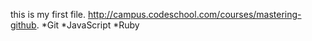 this is my first file.
http://campus.codeschool.com/courses/mastering-github.
*Git
*JavaScript
*Ruby
